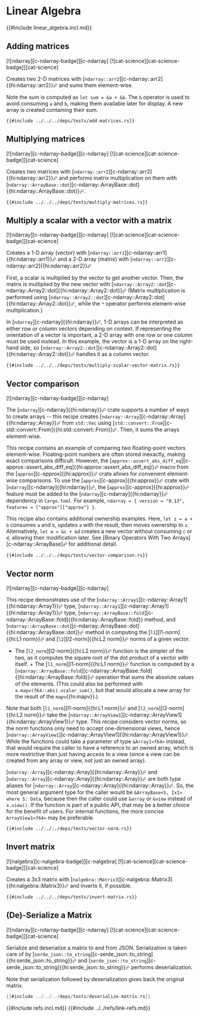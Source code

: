 # Linear Algebra

{{#include linear_algebra.incl.md}}

## Adding matrices

[![ndarray][c-ndarray-badge]][c-ndarray]  [![cat-science][cat-science-badge]][cat-science]

Creates two 2-D matrices with [`ndarray::arr2`][c-ndarray::arr2]{{hi:ndarray::arr2}}⮳ and sums them element-wise.

Note the sum is computed as `let sum = &a + &b`. The `&` operator is used to avoid consuming `a` and `b`, making them available later for display. A new array is created containing their sum.

```rust,editable
{{#include ../../../deps/tests/add-matrices.rs}}
```

## Multiplying matrices

[![ndarray][c-ndarray-badge]][c-ndarray]  [![cat-science][cat-science-badge]][cat-science]

Creates two matrices with [`ndarray::arr2`][c-ndarray::arr2]{{hi:ndarray::arr2}}⮳ and performs matrix multiplication on them with [`ndarray::ArrayBase::dot`][c-ndarray::ArrayBase::dot]{{hi:ndarray::ArrayBase::dot}}⮳.

```rust,editable
{{#include ../../../deps/tests/multiply-matrices.rs}}
```

## Multiply a scalar with a vector with a matrix

[![ndarray][c-ndarray-badge]][c-ndarray]  [![cat-science][cat-science-badge]][cat-science]

Creates a 1-D array (vector) with [`ndarray::arr1`][c-ndarray::arr1]{{hi:ndarray::arr1}}⮳ and a 2-D array (matrix) with [`ndarray::arr2`][c-ndarray::arr2]{{hi:ndarray::arr2}}⮳

First, a scalar is multiplied by the vector to get another vector. Then, the matrix is multiplied by the new vector with
[`ndarray::Array2::dot`][c-ndarray::Array2::dot]{{hi:ndarray::Array2::dot}}⮳ (Matrix multiplication is performed using [`ndarray::Array2::dot`][c-ndarray::Array2::dot]{{hi:ndarray::Array2::dot}}⮳, while the `*` operator performs element-wise multiplication.)

In [`ndarray`][c-ndarray]{{hi:ndarray}}⮳, 1-D arrays can be interpreted as either row or column vectors depending on context. If representing the orientation of a vector is important, a 2-D array with one row or one column must be used instead. In this example, the vector is a 1-D array on the right-hand side, so [`ndarray::Array2::dot`][c-ndarray::Array2::dot]{{hi:ndarray::Array2::dot}}⮳ handles it as a column vector.

```rust,editable
{{#include ../../../deps/tests/multiply-scalar-vector-matrix.rs}}
```

## Vector comparison

[![ndarray][c-ndarray-badge]][c-ndarray]

The [`ndarray`][c-ndarray]{{hi:ndarray}}⮳ crate supports a number of ways to create arrays -- this recipe creates
[`ndarray::Array`][c-ndarray::Array]{{hi:ndarray::Array}}⮳ from `std::Vec` using [`std::convert::From`][c-std::convert::From]{{hi:std::convert::From}}⮳. Then, it sums the arrays element-wise.

This recipe contains an example of comparing two floating-point vectors element-wise. Floating-point numbers are often stored inexactly, making exact comparisons difficult. However, the [`approx::assert_abs_diff_eq`][c-approx::assert_abs_diff_eq]{{hi:approx::assert_abs_diff_eq}}⮳ macro from the [`approx`][c-approx]{{hi:approx}}⮳ crate allows for convenient element-wise comparisons. To use the [`approx`][c-approx]{{hi:approx}}⮳ crate with [`ndarray`][c-ndarray]{{hi:ndarray}}⮳, the [`approx`][c-approx]{{hi:approx}}⮳ feature must be added to the [`ndarray`][c-ndarray]{{hi:ndarray}}⮳ dependency in `Cargo.toml`. For example,
`ndarray = { version = "0.13", features = ["approx"]["approx"] }`.

This recipe also contains additional ownership examples. Here, `let z = a + b` consumes
`a` and `b`, updates `a` with the result, then moves ownership to `z`. Alternatively,
`let w = &c + &d` creates a new vector without consuming `c` or `d`, allowing their modification later. See [Binary Operators With Two Arrays][c-ndarray::ArrayBase]⮳ for additional detail.

```rust,editable
{{#include ../../../deps/tests/vector-comparison.rs}}
```

## Vector norm

[![ndarray][c-ndarray-badge]][c-ndarray]

This recipe demonstrates use of the [`ndarray::Array1`][c-ndarray::Array1]{{hi:ndarray::Array1}}⮳ type, [`ndarray::Array1`][c-ndarray::Array1]{{hi:ndarray::Array1}}⮳ type,
[`ndarray::ArrayBase::fold`][c-ndarray::ArrayBase::fold]{{hi:ndarray::ArrayBase::fold}} method, and [`ndarray::ArrayBase::dot`][c-ndarray::ArrayBase::dot]{{hi:ndarray::ArrayBase::dot}}⮳ method in computing the [`l1`][l1-norm]{{hi:L1 norm}}⮳ and [`l2`][l2-norm]{{hi:L2 norm}}⮳ norms of a given vector.

+ The [`l2_norm`][l2-norm]{{hi:L2 norm}}⮳ function is the simpler of the two, as it computes the square root of the dot product of a vector with itself. + The [`l1_norm`][l1-norm]{{hi:L1 norm}}⮳ function is computed by a [`ndarray::ArrayBase::fold`][c-ndarray::ArrayBase::fold]{{hi:ndarray::ArrayBase::fold}}⮳ operation that sums the absolute values of the elements. (This could also be performed with `x.mapv(f64::abs).scalar_sum()`, but that would allocate a new array for the result of the `mapv`{{hi:mapv}}.)

Note that both [`l1_norm`][l1-norm]{{hi:L1 norm}}⮳ and [`l2_norm`][l2-norm]{{hi:L2 norm}}⮳ take the [`ndarray::ArrayView1`][c-ndarray::ArrayView1]{{hi:ndarray::ArrayView1}}⮳ type. This recipe considers vector norms, so the norm functions only need to accept one-dimensional views, hence [`ndarray::ArrayView1`][c-ndarray::ArrayView1]{{hi:ndarray::ArrayView1}}⮳. While the functions could take a parameter of type `&Array1<f64>` instead, that would require the caller to have a reference to an owned array, which is more restrictive than just having access to a view (since a view can be created from any array or view, not just an owned array).

[`ndarray::Array`][c-ndarray::Array]{{hi:ndarray::Array}}⮳ and [`ndarray::Array`][c-ndarray::Array]{{hi:ndarray::Array}}⮳ are both type aliases for [`ndarray::Array`][c-ndarray::Array]{{hi:ndarray::Array}}⮳. So, the most general argument type for the caller would be `&ArrayBase<S, Ix1> where S: Data`, because then the caller could use `&array` or `&view` instead of `x.view()`. If the function is part of a public API, that may be a better choice for the benefit of users. For internal functions, the more concise `ArrayView1<f64>` may be preferable.

```rust,editable
{{#include ../../../deps/tests/vector-norm.rs}}
```

## Invert matrix

[![nalgebra][c-nalgebra-badge]][c-nalgebra]  [![cat-science][cat-science-badge]][cat-science]

Creates a 3x3 matrix with [`nalgebra::Matrix3`][c-nalgebra::Matrix3]{{hi:nalgebra::Matrix3}}⮳ and inverts it, if possible.

```rust,editable
{{#include ../../../deps/tests/invert-matrix.rs}}
```

## (De)-Serialize a Matrix

[![ndarray][c-ndarray-badge]][c-ndarray]  [![cat-science][cat-science-badge]][cat-science]

Serialize and deserialize a matrix to and from JSON. Serialization is taken care of by [`serde_json::to_string`][c-serde_json::to_string]{{hi:serde_json::to_string}}⮳ and [`serde_json::to_string`][c-serde_json::to_string]{{hi:serde_json::to_string}}⮳ performs deserialization.

Note that serialization followed by deserialization gives back the original matrix.

```rust
{{#include ../../../deps/tests/deserialize-matrix.rs}}
```

{{#include refs.incl.md}}
{{#include ../../refs/link-refs.md}}

<div class="hidden">
</div>
